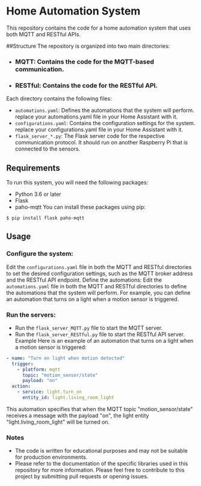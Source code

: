 # Home Automation System
This repository contains the code for a home automation system that uses both MQTT and RESTful APIs.

##Structure
The repository is organized into two main directories:

* ### MQTT: Contains the code for the MQTT-based communication.
* ### RESTful: Contains the code for the RESTful API.
Each directory contains the following files:

* `automations.yaml`: Defines the automations that the system will perform. replace your automations.yaml file in your Home Assistant with it.
* `configurations.yaml`: Contains the configuration settings for the system. replace your configurations.yaml file in your Home Assistant with it.
* `flask_server_*.py`: The Flask server code for the respective communication protocol. It should run on another Raspberry Pi that is connected to the sensors.
  
## Requirements
To run this system, you will need the following packages:

* Python 3.6 or later
* Flask
* paho-mqtt
You can install these packages using pip:
```
$ pip install flask paho-mqtt
```
## Usage
### Configure the system:
Edit the `configurations.yaml` file in both the MQTT and RESTful directories to set the desired configuration settings, such as the MQTT broker address and the RESTful API endpoint.
Define the automations:
Edit the `automations.yaml` file in both the MQTT and RESTful directories to define the automations that the system will perform. For example, you can define an automation that turns on a light when a motion sensor is triggered.
### Run the servers:
* Run the `flask_server_MQTT.py` file to start the MQTT server.
* Run the `flask_server_RESTful.py` file to start the RESTful API server.
Example
Here is an example of an automation that turns on a light when a motion sensor is triggered:

```yaml
- name: "Turn on light when motion detected"
  trigger:
    - platform: mqtt
      topic: "motion_sensor/state"
      payload: "on"
  action:
    - service: light.turn_on
      entity_id: light.living_room_light
```
This automation specifies that when the MQTT topic "motion_sensor/state" receives a message with the payload "on", the light entity "light.living_room_light" will be turned on.

### Notes
* The code is written for educational purposes and may not be suitable for production environments.
* Please refer to the documentation of the specific libraries used in this repository for more information.
Please feel free to contribute to this project by submitting pull requests or opening issues.
